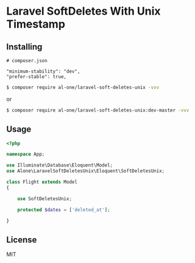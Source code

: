 # Laravel SoftDeletes With Unix Timestamp

## Installing

```
# composer.json

"minimum-stability": "dev",
"prefer-stable": true,
```

```sh
$ composer require al-one/laravel-soft-deletes-unix -vvv
```

or 

```sh
$ composer require al-one/laravel-soft-deletes-unix:dev-master -vvv
```


## Usage

```php
<?php

namespace App;

use Illuminate\Database\Eloquent\Model;
use Alone\LaravelSoftDeletesUnix\Eloquent\SoftDeletesUnix;

class Flight extends Model
{

    use SoftDeletesUnix;

    protected $dates = ['deleted_at'];

}
```

## License

MIT